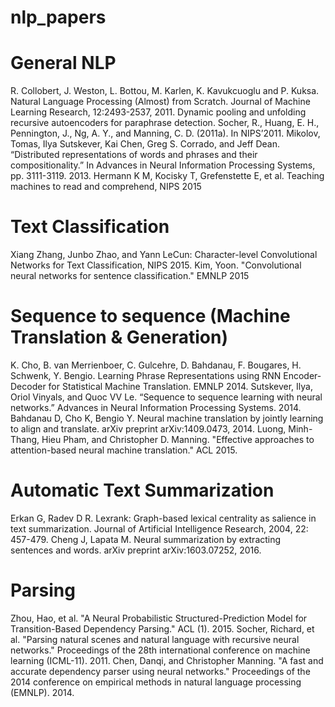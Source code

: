 # nlp_papers


# General NLP
R. Collobert, J. Weston, L. Bottou, M. Karlen, K. Kavukcuoglu and P. Kuksa. Natural Language Processing (Almost) from Scratch. Journal of Machine Learning Research, 12:2493-2537, 2011.
Dynamic pooling and unfolding recursive autoencoders for paraphrase detection. Socher, R., Huang, E. H., Pennington, J., Ng, A. Y., and Manning, C. D. (2011a).  In NIPS’2011.
Mikolov, Tomas, Ilya Sutskever, Kai Chen, Greg S. Corrado, and Jeff Dean. “Distributed representations of words and phrases and their compositionality.” In Advances in Neural Information Processing Systems, pp. 3111-3119. 2013.
Hermann K M, Kocisky T, Grefenstette E, et al. Teaching machines to read and comprehend, NIPS 2015

# Text Classification
Xiang Zhang, Junbo Zhao, and Yann LeCun: Character-level Convolutional Networks for Text Classification, NIPS 2015.
Kim, Yoon. "Convolutional neural networks for sentence classification." EMNLP 2015

# Sequence to sequence (Machine Translation & Generation)
K. Cho, B. van Merrienboer, C. Gulcehre, D. Bahdanau, F. Bougares, H. Schwenk, Y. Bengio. Learning Phrase Representations using RNN Encoder-Decoder for Statistical Machine Translation. EMNLP 2014.
Sutskever, Ilya, Oriol Vinyals, and Quoc VV Le. “Sequence to sequence learning with neural networks.” Advances in Neural Information Processing Systems. 2014.
Bahdanau D, Cho K, Bengio Y. Neural machine translation by jointly learning to align and translate. arXiv preprint arXiv:1409.0473, 2014.
Luong, Minh-Thang, Hieu Pham, and Christopher D. Manning. "Effective approaches to attention-based neural machine translation." ACL 2015.

# Automatic Text Summarization
Erkan G, Radev D R. Lexrank: Graph-based lexical centrality as salience in text summarization. Journal of Artificial Intelligence Research, 2004, 22: 457-479.
Cheng J, Lapata M. Neural summarization by extracting sentences and words. arXiv preprint arXiv:1603.07252, 2016.
	
# Parsing
Zhou, Hao, et al. "A Neural Probabilistic Structured-Prediction Model for Transition-Based Dependency Parsing." ACL (1). 2015.
Socher, Richard, et al. "Parsing natural scenes and natural language with recursive neural networks." Proceedings of the 28th international conference on machine learning (ICML-11). 2011.
Chen, Danqi, and Christopher Manning. "A fast and accurate dependency parser using neural networks." Proceedings of the 2014 conference on empirical methods in natural language processing (EMNLP). 2014.

